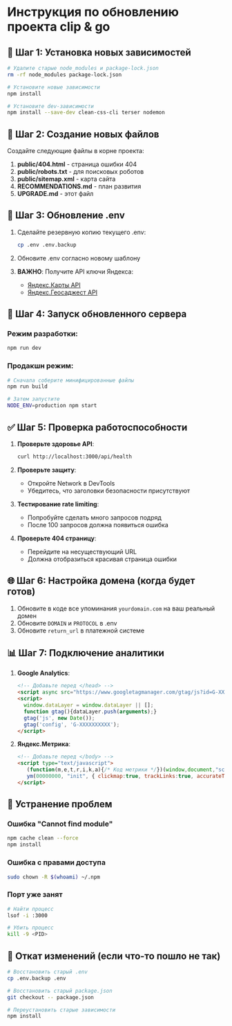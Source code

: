 # Инструкция по обновлению проекта clip & go

## 🔧 Шаг 1: Установка новых зависимостей

```bash
# Удалите старые node_modules и package-lock.json
rm -rf node_modules package-lock.json

# Установите новые зависимости
npm install

# Установите dev-зависимости
npm install --save-dev clean-css-cli terser nodemon
```

## 📁 Шаг 2: Создание новых файлов

Создайте следующие файлы в корне проекта:

1. **public/404.html** - страница ошибки 404
2. **public/robots.txt** - для поисковых роботов
3. **public/sitemap.xml** - карта сайта
4. **RECOMMENDATIONS.md** - план развития
5. **UPGRADE.md** - этот файл

## 🔐 Шаг 3: Обновление .env

1. Сделайте резервную копию текущего .env:
   ```bash
   cp .env .env.backup
   ```

2. Обновите .env согласно новому шаблону

3. **ВАЖНО**: Получите API ключи Яндекса:
    - [Яндекс.Карты API](https://developer.tech.yandex.ru/services/3)
    - [Яндекс.Геосаджест API](https://yandex.ru/dev/geosuggest/)

## 🚀 Шаг 4: Запуск обновленного сервера

### Режим разработки:
```bash
npm run dev
```

### Продакшн режим:
```bash
# Сначала соберите минифицированные файлы
npm run build

# Затем запустите
NODE_ENV=production npm start
```

## ✅ Шаг 5: Проверка работоспособности

1. **Проверьте здоровье API**:
   ```bash
   curl http://localhost:3000/api/health
   ```

2. **Проверьте защиту**:
    - Откройте Network в DevTools
    - Убедитесь, что заголовки безопасности присутствуют

3. **Тестирование rate limiting**:
    - Попробуйте сделать много запросов подряд
    - После 100 запросов должна появиться ошибка

4. **Проверьте 404 страницу**:
    - Перейдите на несуществующий URL
    - Должна отобразиться красивая страница ошибки

## 🌐 Шаг 6: Настройка домена (когда будет готов)

1. Обновите в коде все упоминания `yourdomain.com` на ваш реальный домен
2. Обновите `DOMAIN` и `PROTOCOL` в .env
3. Обновите `return_url` в платежной системе

## 📊 Шаг 7: Подключение аналитики

1. **Google Analytics**:
   ```html
   <!-- Добавьте перед </head> -->
   <script async src="https://www.googletagmanager.com/gtag/js?id=G-XXXXXXXXXX"></script>
   <script>
     window.dataLayer = window.dataLayer || [];
     function gtag(){dataLayer.push(arguments);}
     gtag('js', new Date());
     gtag('config', 'G-XXXXXXXXXX');
   </script>
   ```

2. **Яндекс.Метрика**:
   ```html
   <!-- Добавьте перед </body> -->
   <script type="text/javascript">
      (function(m,e,t,r,i,k,a){/* Код метрики */})(window,document,"script","https://mc.yandex.ru/metrika/tag.js","ym");
      ym(00000000, "init", { clickmap:true, trackLinks:true, accurateTrackBounce:true });
   </script>
   ```

## 🐛 Устранение проблем

### Ошибка "Cannot find module"
```bash
npm cache clean --force
npm install
```

### Ошибка с правами доступа
```bash
sudo chown -R $(whoami) ~/.npm
```

### Порт уже занят
```bash
# Найти процесс
lsof -i :3000

# Убить процесс
kill -9 <PID>
```

## 🔄 Откат изменений (если что-то пошло не так)

```bash
# Восстановить старый .env
cp .env.backup .env

# Восстановить старый package.json
git checkout -- package.json

# Переустановить старые зависимости
npm install